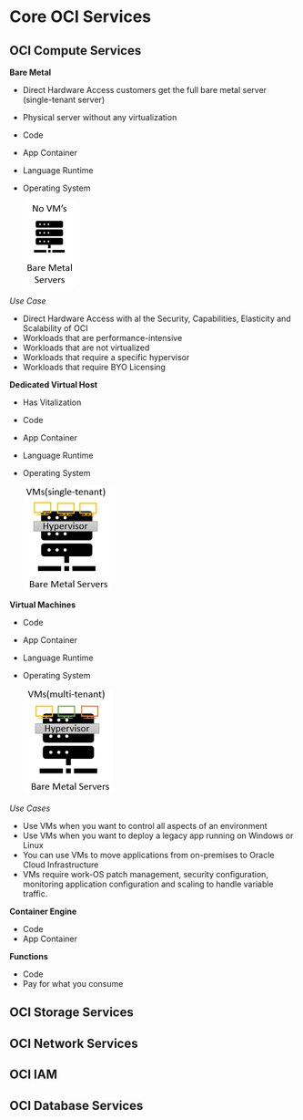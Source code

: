 # Core OCI Services

## OCI Compute Services

**Bare Metal**
- Direct Hardware Access customers get the full bare metal server (single-tenant server)
- Physical server without any virtualization
- Code 
- App Container
- Language Runtime
- Operating System

    ![Bare Metal](img/bare_metal.png)

*Use Case*
- Direct Hardware  Access with al the Security, Capabilities, Elasticity and Scalability of OCI
- Workloads that are performance-intensive
- Workloads that are not virtualized 
- Workloads that require a specific hypervisor
- Workloads that require BYO Licensing

**Dedicated Virtual Host**
- Has Vitalization
- Code
- App Container
- Language Runtime
- Operating System

    ![Dedicated Virtual Host](img/dedicate.png)

**Virtual Machines**
- Code
- App Container
- Language Runtime
- Operating System

    ![Dedicated Virtual Host](img/virtual_machine.png)

*Use Cases*
- Use VMs when you want to control all aspects of an environment
- Use VMs when you want to deploy a legacy app running on Windows or Linux
- You can use VMs to move applications from on-premises to Oracle Cloud Infrastructure
- VMs require work-OS patch management, security configuration, monitoring application configuration and scaling to handle variable traffic.

**Container Engine**
- Code
- App Container

**Functions**
- Code
- Pay for what you consume

## OCI Storage Services

## OCI Network Services

## OCI IAM

## OCI Database Services

